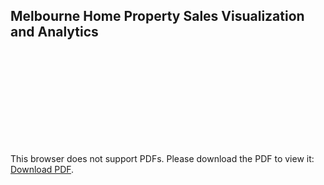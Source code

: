 ## Melbourne Home Property Sales Visualization and Analytics

<object data="https://github.com/CallMeTan/ericthan-portfolios/tree/main/Visualization_Power_BI/House_Sales_Analytics/Melbourne_House_Sales_Dashboard_pdf_version.pdf" type="application/pdf" width="700px" height="700px">
    <embed src="https://github.com/CallMeTan/ericthan-portfolios/tree/main/Visualization_Power_BI/House_Sales_Analytics/Melbourne_House_Sales_Dashboard_pdf_version.pdf">
        <p>This browser does not support PDFs. Please download the PDF to view it: <a href="https://github.com/CallMeTan/ericthan-portfolios/tree/main/Visualization_Power_BI/House_Sales_Analytics/Melbourne_House_Sales_Dashboard_pdf_version.pdf">Download PDF</a>.</p>
    </embed>
</object>



